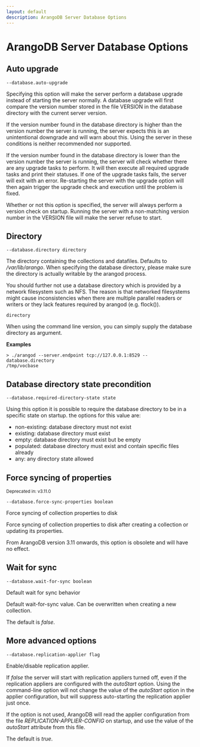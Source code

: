 ```yaml
---
layout: default
description: ArangoDB Server Database Options
---
```

# ArangoDB Server Database Options

## Auto upgrade

`--database.auto-upgrade`

Specifying this option will make the server perform a database upgrade instead
of starting the server normally. A database upgrade will first compare the
version number stored in the file VERSION in the database directory with the
current server version.

If the version number found in the database directory is higher than the version
number the server is running, the server expects this is an unintentional
downgrade and will warn about this. Using the server in these conditions is
neither recommended nor supported.

If the version number found in the database directory is lower than the version
number the server is running, the server will check whether there are any
upgrade tasks to perform. It will then execute all required upgrade tasks and
print their statuses. If one of the upgrade tasks fails, the server will exit
with an error. Re-starting the server with the upgrade option will then again
trigger the upgrade check and execution until the problem is fixed.

Whether or not this option is specified, the server will always perform a
version check on startup. Running the server with a non-matching version number
in the VERSION file will make the server refuse to start.

## Directory

`--database.directory directory`

The directory containing the collections and datafiles. Defaults
to */var/lib/arango*. When specifying the database directory, please
make sure the directory is actually writable by the arangod process.

You should further not use a database directory which is provided by a
network filesystem such as NFS. The reason is that networked filesystems
might cause inconsistencies when there are multiple parallel readers or
writers or they lack features required by arangod (e.g. flock()).

`directory`

When using the command line version, you can simply supply the database
directory as argument.

**Examples**

```
> ./arangod --server.endpoint tcp://127.0.0.1:8529 --database.directory
/tmp/vocbase
```

## Database directory state precondition

`--database.required-directory-state state`

Using this option it is possible to require the database directory to be
in a specific state on startup. the options for this value are:

- non-existing: database directory must not exist
- existing: database directory must exist
- empty: database directory must exist but be empty
- populated: database directory must exist and contain specific files already
- any: any directory state allowed

## Force syncing of properties

<small>Deprecated in: v3.11.0</small>

`--database.force-sync-properties boolean`

Force syncing of collection properties to disk

Force syncing of collection properties to disk after creating a collection
or updating its properties.

From ArangoDB version 3.11 onwards, this option is obsolete and will 
have no effect.

## Wait for sync

`--database.wait-for-sync boolean`

Default wait for sync behavior

Default wait-for-sync value. Can be overwritten when creating a new
collection.

The default is *false*.

## More advanced options

`--database.replication-applier flag`

Enable/disable replication applier.

If *false* the server will start with replication appliers turned off,
even if the replication appliers are configured with the *autoStart* option.
Using the command-line option will not change the value of the *autoStart*
option in the applier configuration, but will suppress auto-starting the
replication applier just once.

If the option is not used, ArangoDB will read the applier configuration
from the file *REPLICATION-APPLIER-CONFIG* on startup, and use the value of
the *autoStart* attribute from this file.

The default is *true*.
